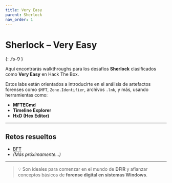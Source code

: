 ```yaml
---
title: Very Easy
parent: Sherlock
nav_order: 1
---
```


# Sherlock – Very Easy
{: .fs-9 }

Aquí encontrarás walkthroughs para los desafíos **Sherlock** clasificados como **Very Easy** en Hack The Box.

Estos labs están orientados a introducirte en el análisis de artefactos forenses como `$MFT`, `Zone.Identifier`, archivos `.lnk`, y más, usando herramientas como:
- **MFTECmd**
- **Timeline Explorer**
- **HxD (Hex Editor)**

---

## Retos resueltos

- [BFT](BFT_Sherlock_Walkthrough.md)
- *(Más próximamente...)*

---

> 💡 Son ideales para comenzar en el mundo de **DFIR** y afianzar conceptos básicos de **forense digital en sistemas Windows**.

